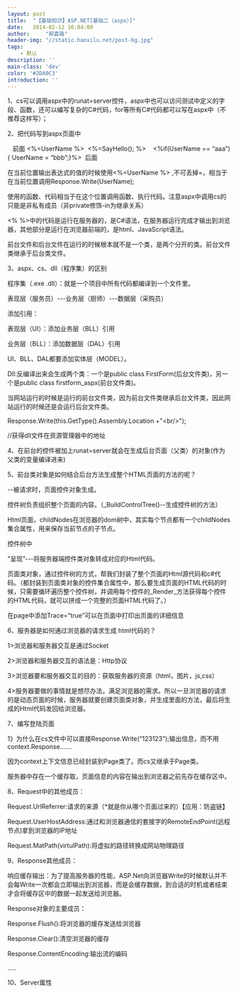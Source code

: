 ```yaml
---
layout: post
title:  "【基础知识】ASP.NET[基础二（aspx）]"
date:   2014-02-12 16:04:00
author:     "郝喜路"
header-img: "//static.haoxilu.net/post-bg.jpg"
tags:
    - 默认
description: ''
main-class: 'dev'
color: '#2DA0C3'
introduction: ''
---
```

1、cs可以调用aspx中的runat=server控件，aspx中也可以访问测试中定义的字段、函数，还可以编写复杂的C#代码，for等所有C#代码都可以写在aspx中（不推荐这样写）；

2、把代码写到aspx页面中

&nbsp;&nbsp; 前面 \<%=UserName %\>&nbsp; \<%=SayHello(); %\>&nbsp;&nbsp;&nbsp; \<%if(UserName == “aaa”){ UserName = “bbb”;}%\>&nbsp; 后面

在当前位置输出表达式的值的时候使用\<%=UserName %\> ,不可丢掉=，相当于在当前位置调用Response.Write(UserName);

使用的函数、代码相当于在这个位置调用函数、执行代码。注意aspx中调用cs的只能是非私有成员（非private修饰-in为继承关系）

\<% %\>中的代码是运行在服务器的，是C#语法，在服务器运行完成才输出到浏览器，其他部分是运行在浏览器前端的，是html、JavaScript语法。

前台文件和后台文件在运行的时候根本就不是一个类，是两个分开的类。前台文件类继承于后台类文件。

3、aspx、cs、dll（程序集）的区别

程序集（.exe .dll）：就是一个项目中所有代码都编译到一个文件里。

表现层（服务员）---业务层（厨师）---数据层（采购员）

添加引用：

表现层（UI）：添加业务层（BLL）引用

业务层（BLL）：添加数据层（DAL）引用

UI、BLL、DAL都要添加实体层（MODEL）。

Dll:反编译出来会生成两个类：一个是public class FirstForm(后台文件类)，另一个是public class firstform\_aspx(前台文件类)。

当网站运行的时候是运行的前台文件类，因为前台文件类继承后台文件类，因此网站运行的时候还是会运行后台文件类。

Response.Write(this.GetType().Assembly.Location +"\<br/\>");

//获得dll文件在资源管理器中的地址

4、在前台的控件被加上runat=server就会在生成后台页面（父类）的对象(作为父类的变量编译进来)

5、前台类对象是如何结合后台方法生成整个HTML页面的方法的呢？

--被请求时，页面控件对象生成。

控件树负责组织整个页面的内容。（\_BuildControlTree()--生成控件树的方法）

Html页面，childNodes在浏览器的dom树中，其实每个节点都有一个childNodes集合属性，用来保存当前节点的子节点。

控件树中

“呈现”---将服务器端控件类对象转成对应的Html代码。

页面类对象，通过控件树的方式，帮我们封装了整个页面的Html源代码和c#代码。（都封装到页面类对象的控件集合属性中，那么要生成页面的HTML代码的时候，只需要循环遍历整个控件树，并调用每个控件的\_Render\_方法获得每个控件的HTML代码，就可以拼成一个完整的页面HTML代码了。）

在page中添加Trace=”true”可以在页面中打印出页面的详细信息

6、服务器是如何通过浏览器的请求生成 html代码的？

1\>浏览器和服务器交互是通过Socket

2\>浏览器和服务器交互的语法是：Http协议

3\>浏览器要和服务器交互的目的：获取服务器的资源（html，图片，js,css）

4\>服务器要做的事情就是想尽办法，满足浏览器的需求。所以一旦浏览器的请求的是动态页面的时候，服务器就要创建页面类对象，并生成里面的方法，最后将生成的Html代码发回给浏览器。

7、编写登陆页面

1》为什么在cs文件中可以直接Response.Write(“123123”);输出信息，而不用context.Response.......

因为context上下文信息已经封装到Page类了。而cs又继承于Page类。

服务器中存在一个缓存取，页面信息的内容在输出到浏览器之前先存在缓存区中。

8、Request中的其他成员：

Request.UrlReferrer:请求的来源（\*就是你从哪个页面过来的）【应用：防盗链】

Request.UserHostAddress:通过和浏览器通信的套接字的RemoteEndPoint(远程节点)拿到浏览器的IP地址

Request.MatPath(virtulPath):将虚拟的路径转换成网站物理路径

9、Response其他成员：

响应缓存输出：为了提高服务器的性能，ASP.Net向浏览器Write的时候默认并不会每Write一次都会立即输出到浏览器，而是会缓存数据，到合适的时机或者结束才会将缓存区中的数据一起发送给浏览器。

Response对象的主要成员：

Response.Flush():将浏览器的缓存发送给浏览器

Response.Clear():清空浏览器的缓存

Response.ContentEncoding:输出流的编码

.....

10、Server属性

